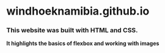 # windhoeknamibia.github.io

### This website was built with HTML and CSS.

**It highlights the basics of flexbox and working with images**

